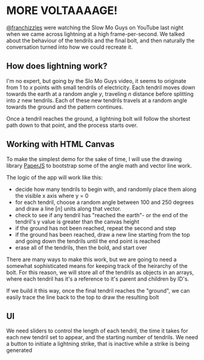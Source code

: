 MORE VOLTAAAAGE!
=================

[@franchizzles](https://www.github.com/franchizzle) were watching the Slow Mo Guys on YouTube last night when
we came across lightning at a high frame-per-second. We talked about the behaviour of the tendrils and the final bolt,
and then naturally the conversation turned into how we could recreate it.

## How does lightning work?

I'm no expert, but going by the Slo Mo Guys video, it seems to originate from 1 to _x_ points with small tendrils of electricity.
Each tendril moves down towards the earth at a random angle _y_, traveling _n_ distance before splitting into _z_ new tendrils.
Each of these new tendrils travels at a random angle towards the ground and the pattern continues.

Once a tendril reaches the ground, a lightning bolt will follow the shortest path down to that point, and the process starts over.

## Working with HTML Canvas

To make the simplest demo for the sake of time, I will use the drawing library [PaperJS](http://paperjs.org/) to bootstrap some of the angle math and vector line work.

The logic of the app will work like this:  
- decide how many tendrils to begin with, and randomly place them along the visible x axis where y = 0
- for each tendril, choose a random angle between 100 and 250 degrees and draw a line [_n_] units along that vector.
- check to see if any tendril has "reached the earth"- or the end of the tendril's y value is greater than the canvas height
- if the ground has not been reached, repeat the second and step
- if the ground has been reached, draw a new line starting from the top and going down the tendrils until the end point is reached
- erase all of the tendrils, then the bold, and start over

There are many ways to make this work, but we are going to need a somewhat sophisticated means for keeping track of the heirarchy of the bolt. For this reason,
we will store all of the tendrils as objects in an arrays, where each tendril has it's a reference to it's parent and children by ID's.

If we build it this way, once the final tendril reaches the "ground", we can easily trace the line back to the top to draw the resulting bolt

## UI

We need sliders to control the length of each tendril, the time it takes for each new tendril set to appear, and the starting number of tendrils.
We need a button to initiate a lightning strike, that is inactive while a strike is being generated
